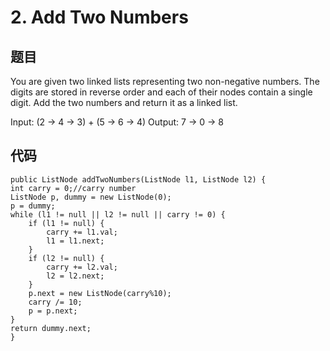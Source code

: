 # 2. Add Two Numbers
## 题目
You are given two linked lists representing two non-negative numbers. The digits are stored in reverse order and each of their nodes contain a single digit. Add the two numbers and return it as a linked list.

Input: (2 -> 4 -> 3) + (5 -> 6 -> 4)
Output: 7 -> 0 -> 8

## 代码


    public ListNode addTwoNumbers(ListNode l1, ListNode l2) {
    int carry = 0;//carry number
    ListNode p, dummy = new ListNode(0);
    p = dummy;
    while (l1 != null || l2 != null || carry != 0) {
        if (l1 != null) {
            carry += l1.val;
            l1 = l1.next;
        }
        if (l2 != null) {
            carry += l2.val;
            l2 = l2.next;
        }
        p.next = new ListNode(carry%10);
        carry /= 10;
        p = p.next;
    }
    return dummy.next;
    }

